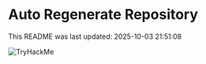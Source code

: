 # Auto Regenerate Repository

This README was last updated: 2025-10-03 21:51:08

 ![TryHackMe](https://tryhackme.com/badge/533634)